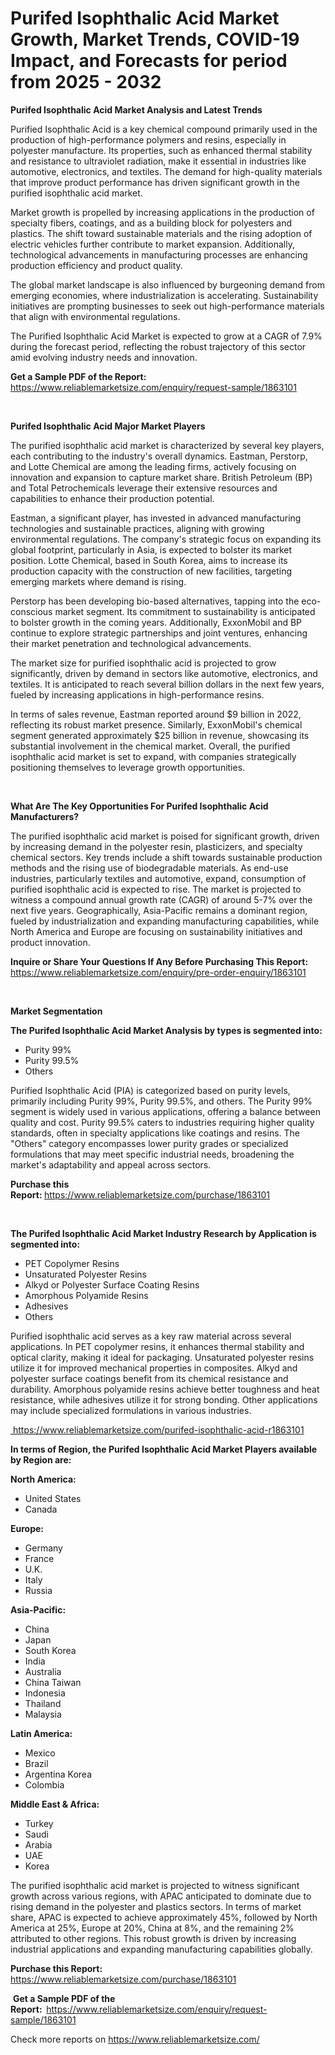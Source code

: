 <p><h1>Purifed Isophthalic Acid Market Growth, Market Trends, COVID-19 Impact, and Forecasts for period from 2025 - 2032</h1></p><p><strong>Purifed Isophthalic Acid Market Analysis and Latest Trends</strong></p>
<p><p>Purified Isophthalic Acid is a key chemical compound primarily used in the production of high-performance polymers and resins, especially in polyester manufacture. Its properties, such as enhanced thermal stability and resistance to ultraviolet radiation, make it essential in industries like automotive, electronics, and textiles. The demand for high-quality materials that improve product performance has driven significant growth in the purified isophthalic acid market.</p><p>Market growth is propelled by increasing applications in the production of specialty fibers, coatings, and as a building block for polyesters and plastics. The shift toward sustainable materials and the rising adoption of electric vehicles further contribute to market expansion. Additionally, technological advancements in manufacturing processes are enhancing production efficiency and product quality.</p><p>The global market landscape is also influenced by burgeoning demand from emerging economies, where industrialization is accelerating. Sustainability initiatives are prompting businesses to seek out high-performance materials that align with environmental regulations.</p><p>The Purified Isophthalic Acid Market is expected to grow at a CAGR of 7.9% during the forecast period, reflecting the robust trajectory of this sector amid evolving industry needs and innovation.</p></p>
<p><strong>Get a Sample PDF of the Report:&nbsp;</strong> <a href="https://www.reliablemarketsize.com/enquiry/request-sample/1863101?utm_campaign=2889&utm_medium=2&utm_source=Github&utm_content=ia&utm_term=03042025&utm_id=purifed-isophthalic-acid">https://www.reliablemarketsize.com/enquiry/request-sample/1863101</a></p>
<p>&nbsp;</p>
<p><strong>Purifed Isophthalic Acid Major Market Players</strong></p>
<p><p>The purified isophthalic acid market is characterized by several key players, each contributing to the industry's overall dynamics. Eastman, Perstorp, and Lotte Chemical are among the leading firms, actively focusing on innovation and expansion to capture market share. British Petroleum (BP) and Total Petrochemicals leverage their extensive resources and capabilities to enhance their production potential. </p><p>Eastman, a significant player, has invested in advanced manufacturing technologies and sustainable practices, aligning with growing environmental regulations. The company's strategic focus on expanding its global footprint, particularly in Asia, is expected to bolster its market position. Lotte Chemical, based in South Korea, aims to increase its production capacity with the construction of new facilities, targeting emerging markets where demand is rising.</p><p>Perstorp has been developing bio-based alternatives, tapping into the eco-conscious market segment. Its commitment to sustainability is anticipated to bolster growth in the coming years. Additionally, ExxonMobil and BP continue to explore strategic partnerships and joint ventures, enhancing their market penetration and technological advancements.</p><p>The market size for purified isophthalic acid is projected to grow significantly, driven by demand in sectors like automotive, electronics, and textiles. It is anticipated to reach several billion dollars in the next few years, fueled by increasing applications in high-performance resins.</p><p>In terms of sales revenue, Eastman reported around $9 billion in 2022, reflecting its robust market presence. Similarly, ExxonMobil's chemical segment generated approximately $25 billion in revenue, showcasing its substantial involvement in the chemical market. Overall, the purified isophthalic acid market is set to expand, with companies strategically positioning themselves to leverage growth opportunities.</p></p>
<p>&nbsp;</p>
<p><strong>What Are The Key Opportunities For Purifed Isophthalic Acid Manufacturers?</strong></p>
<p><p>The purified isophthalic acid market is poised for significant growth, driven by increasing demand in the polyester resin, plasticizers, and specialty chemical sectors. Key trends include a shift towards sustainable production methods and the rising use of biodegradable materials. As end-use industries, particularly textiles and automotive, expand, consumption of purified isophthalic acid is expected to rise. The market is projected to witness a compound annual growth rate (CAGR) of around 5-7% over the next five years. Geographically, Asia-Pacific remains a dominant region, fueled by industrialization and expanding manufacturing capabilities, while North America and Europe are focusing on sustainability initiatives and product innovation.</p></p>
<p><strong>Inquire or Share Your Questions If Any Before Purchasing This Report:</strong> <a href="https://www.reliablemarketsize.com/enquiry/pre-order-enquiry/1863101?utm_campaign=2889&utm_medium=2&utm_source=Github&utm_content=ia&utm_term=03042025&utm_id=purifed-isophthalic-acid">https://www.reliablemarketsize.com/enquiry/pre-order-enquiry/1863101</a></p>
<p>&nbsp;</p>
<p><strong>Market Segmentation</strong></p>
<p><strong>The Purifed Isophthalic Acid Market Analysis by types is segmented into:</strong></p>
<p><ul><li>Purity 99%</li><li>Purity 99.5%</li><li>Others</li></ul></p>
<p><p>Purified Isophthalic Acid (PIA) is categorized based on purity levels, primarily including Purity 99%, Purity 99.5%, and others. The Purity 99% segment is widely used in various applications, offering a balance between quality and cost. Purity 99.5% caters to industries requiring higher quality standards, often in specialty applications like coatings and resins. The "Others" category encompasses lower purity grades or specialized formulations that may meet specific industrial needs, broadening the market's adaptability and appeal across sectors.</p></p>
<p><strong>Purchase this Report:&nbsp;</strong><a href="https://www.reliablemarketsize.com/purchase/1863101?utm_campaign=2889&utm_medium=2&utm_source=Github&utm_content=ia&utm_term=03042025&utm_id=purifed-isophthalic-acid">https://www.reliablemarketsize.com/purchase/1863101</a></p>
<p>&nbsp;</p>
<p><strong>The Purifed Isophthalic Acid Market Industry Research by Application is segmented into:</strong></p>
<p><ul><li>PET Copolymer Resins</li><li>Unsaturated Polyester Resins</li><li>Alkyd or Polyester Surface Coating Resins</li><li>Amorphous Polyamide Resins</li><li>Adhesives</li><li>Others</li></ul></p>
<p><p>Purified isophthalic acid serves as a key raw material across several applications. In PET copolymer resins, it enhances thermal stability and optical clarity, making it ideal for packaging. Unsaturated polyester resins utilize it for improved mechanical properties in composites. Alkyd and polyester surface coatings benefit from its chemical resistance and durability. Amorphous polyamide resins achieve better toughness and heat resistance, while adhesives utilize it for strong bonding. Other applications may include specialized formulations in various industries.</p></p>
<p><a href="https://www.reliablemarketsize.com/purifed-isophthalic-acid-r1863101?utm_campaign=2889&utm_medium=2&utm_source=Github&utm_content=ia&utm_term=03042025&utm_id=purifed-isophthalic-acid">&nbsp;https://www.reliablemarketsize.com/purifed-isophthalic-acid-r1863101</a></p>
<p><strong>In terms of Region, the Purifed Isophthalic Acid Market Players available by Region are:</strong></p>
<p>
    <p> <strong> North America: </strong>
        <ul>
            <li>United States</li>
            <li>Canada</li>
        </ul>
        </p> 
    <p> <strong> Europe: </strong>
        <ul>
            <li>Germany</li>
            <li>France</li>
            <li>U.K.</li>
            <li>Italy</li>
            <li>Russia</li>
        </ul>
        </p> 
    <p> <strong> Asia-Pacific: </strong>
        <ul>
            <li>China</li>
            <li>Japan</li>
            <li>South Korea</li>
            <li>India</li>
            <li>Australia</li>
            <li>China Taiwan</li>
            <li>Indonesia</li>
            <li>Thailand</li>
            <li>Malaysia</li>
        </ul>
        </p> 
    <p> <strong> Latin America: </strong>
        <ul>
            <li>Mexico</li>
            <li>Brazil</li>
            <li>Argentina Korea</li>
            <li>Colombia</li>
        </ul>
        </p> 
    <p> <strong> Middle East & Africa: </strong>
        <ul>
            <li>Turkey</li>
            <li>Saudi</li>
            <li>Arabia</li>
            <li>UAE</li>
            <li>Korea</li>
        </ul>
    </p>
    </p>
<p><p>The purified isophthalic acid market is projected to witness significant growth across various regions, with APAC anticipated to dominate due to rising demand in the polyester and plastics sectors. In terms of market share, APAC is expected to achieve approximately 45%, followed by North America at 25%, Europe at 20%, China at 8%, and the remaining 2% attributed to other regions. This robust growth is driven by increasing industrial applications and expanding manufacturing capabilities globally.</p></p>
<p><strong>Purchase this Report: </strong><a href="https://www.reliablemarketsize.com/purchase/1863101?utm_campaign=2889&utm_medium=2&utm_source=Github&utm_content=ia&utm_term=03042025&utm_id=purifed-isophthalic-acid">https://www.reliablemarketsize.com/purchase/1863101</a></p>
<p>&nbsp;<strong>Get a Sample PDF of the Report:&nbsp;&nbsp;</strong><a href="https://www.reliablemarketsize.com/enquiry/request-sample/1863101?utm_campaign=2889&utm_medium=2&utm_source=Github&utm_content=ia&utm_term=03042025&utm_id=purifed-isophthalic-acid">https://www.reliablemarketsize.com/enquiry/request-sample/1863101</a></p>
<p><strong></strong></p>
<p>Check more reports on <a href="https://www.reliablemarketsize.com/?utm_campaign=2889&utm_medium=2&utm_source=Github&utm_content=ia&utm_term=03042025&utm_id=purifed-isophthalic-acid">https://www.reliablemarketsize.com/</a></p>